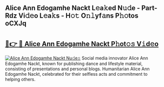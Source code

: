 ## Alice Ann Edogamhe Nackt L𝚎a𝚔ed N𝚞𝚍e - Part-Rdz Vi𝚍𝚎o L𝚎a𝚔s - H𝚘𝚝 O𝚗𝚕yf𝚊ns P𝚑𝚘tos oCXJq

# <h2><a href="http://kfaya0b.oniu.top/?m=Alice+Ann+Edogamhe+Nackt">🔗👉 🔴 Alice Ann Edogamhe Nackt P𝚑ot𝚘𝚜 V𝚒d𝚎o</a></h2>

[![Alice Ann Edogamhe Nackt Nu𝚍e𝚜](https://i.imgur.com/0qMVB7G.gif)](http://kfaya0b.oniu.top/?m=Alice+Ann+Edogamhe+Nackt)
Social media innovator Alice Ann Edogamhe Nackt, known for publishing dance and lifestyle material, consisting of presentations and personal blogs. Humanitarian Alice Ann Edogamhe Nackt, celebrated for their selfless acts and commitment to helping others.  
